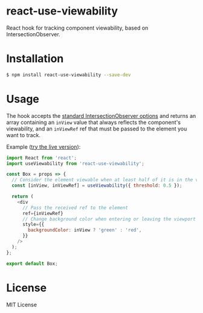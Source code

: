 # react-use-viewability
React hook for tracking component viewability, based on IntersectionObserver.

# Installation

```sh
$ npm install react-use-viewability --save-dev
```

# Usage

The hook accepts the [standard IntersectionObserver options](https://developer.mozilla.org/en-US/docs/Web/API/Intersection_Observer_API#Creating_an_intersection_observer) and returns an array containing an `inView` value that always reflects the component's viewability, and an `inViewRef` ref that must be passed to the element you want to track.

Example ([try the live version](https://codesandbox.io/s/great-jones-vywwvm5rn3)):

```js
import React from 'react';
import useViewability from 'react-use-viewability';

const Box = props => {
  // Consider the element viewable when at least half of it is in the viewport
  const [inView, inViewRef] = useViewability({ threshold: 0.5 });

  return (
	<div
	  // Pass the received ref to the element
	  ref={inViewRef}
	  // Change background color when entering or leaving the viewport
      style={{
        backgroundColor: inView ? 'green' : 'red',
      }}
    />
  );
};

export default Box;
```

# License

MIT License
